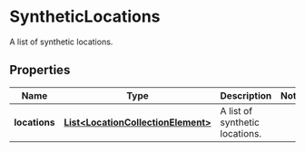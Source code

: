 

# SyntheticLocations

A list of synthetic locations.

## Properties

| Name | Type | Description | Notes |
|------------ | ------------- | ------------- | -------------|
|**locations** | [**List&lt;LocationCollectionElement&gt;**](LocationCollectionElement.md) | A list of synthetic locations. |  |




